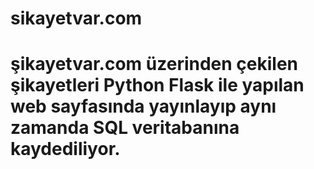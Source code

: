 # sikayetvar.com
# şikayetvar.com üzerinden çekilen şikayetleri Python Flask ile yapılan web sayfasında yayınlayıp aynı zamanda SQL veritabanına kaydediliyor.
